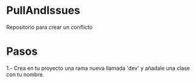 # PullAndIssues
Repositorio para crear un conflicto

# Pasos
1.- Crea en tu proyecto una rama nueva llamada 'dev' y añadale una clase con tu nombre.





